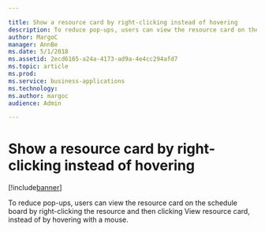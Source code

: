 ```yaml
---

title: Show a resource card by right-clicking instead of hovering
description: To reduce pop-ups, users can view the resource card on the schedule board by right-clicking the resource and then clicking View resource card, instead of by hovering with a mouse.
author: MargoC
manager: AnnBe
ms.date: 5/1/2018
ms.assetid: 2ecd6165-a24a-4173-ad9a-4e4cc294afd7
ms.topic: article
ms.prod: 
ms.service: business-applications
ms.technology: 
ms.author: margoc
audience: Admin

---
```

#  Show a resource card by right-clicking instead of hovering




[!include[banner](../../../../includes/banner.md)]

To reduce pop-ups, users can view the resource card on the schedule board by
right-clicking the resource and then clicking View resource card, instead of by
hovering with a mouse.

